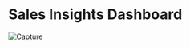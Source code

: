 # Sales Insights Dashboard

![Capture](https://github.com/HameedFaizalK/Power-BI-for-Data-Analytics/assets/161970914/cba0868c-8cab-4f71-b9c2-0222563f9600)

